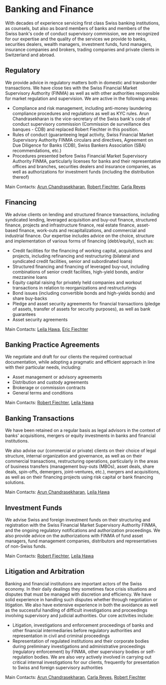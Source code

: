 # Banking and Finance

With decades of experience servicing first class Swiss banking institutions, as counsels, but also as board members of banks and members of the Swiss bank's code of conduct supervisory commission, we are recognized for our expertise and the quality of the services we provide to banks, securities dealers, wealth managers, investment funds, fund managers, insurance companies and brokers, trading companies and private clients in Switzerland and abroad.


## Regulatory
We provide advice in regulatory matters both in domestic and transborder transactions. We have close ties with the Swiss Financial Market Supervisory Authority (FINMA) as well as with other authorities responsible for market regulation and supervision. We are active in the following areas:

- Compliance and risk management, including anti-money laundering compliance procedures and regulations as well as KYC rules. Arun Chandrasekharan is the vice-secretary of the Swiss bank's code of conduct supervisory commission (Commission de surveillance des banques - CDB) and replaced Robert Fiechter in this position.
- Rules of conduct (guaranteeing legal activity, Swiss Financial Market Supervisory Authority FINMA circulars and directives, Agreement on Due Diligence for Banks (CDB), Swiss Bankers Association (SBA) recommendations, etc.)
- Procedures presented before Swiss Financial Market Supervisory Authority FINMA, particularly licenses for banks and their representative offices and branches, securities dealers and insurance companies, as well as authorizations for investment funds (including the distribution thereof)

Main Contacts: [Arun Chandrasekharan](/en/team/ac), [Robert Fiechter](/en/team/rf), [Carla Reyes](/en/team/cr)


## Financing
We advise clients on lending and structured finance transactions, including syndicated lending, leveraged acquisition and buy-out finance, structured finance, projects and infrastructure finance, real estate finance, asset-based finance, work-outs and recapitalizations, and commercial and industrial finance. Our expertise includes advice on the choice, structure and implementation of various forms of financing (debt/equity), such as:

- Credit facilities for the financing of working capital, acquisitions and projects, including refinancing and restructuring (bilateral and syndicated credit facilities, senior and subordinated loans)
- Structured financing and financing of leveraged buy-out, including combinations of senior credit facilities, high-yield bonds, and/or mezzanine loans
- Equity capital raising for privately held companies and workout transactions in relation to reorganizations and restructurings
- Bond issues (including convertible bonds and high-yields bonds) and share buy-backs
- Pledge and asset security agreements for financial transactions (pledge of assets, transfer of assets for security purposes), as well as bank guarantees
- Asset security agreements

Main Contacts: [Leila Hawa](/en/team/lh), [Eric Fiechter](/en/team/ef)


## Banking Practice Agreements
We negotiate and draft for our clients the required contractual documentation, while adopting a pragmatic and efficient approach in line with their particular needs, including:

- Asset management or advisory agreements
- Distribution and custody agreements
- Brokerage or commission contracts
- General terms and conditions

Main Contacts: [Robert Fiechter](/en/team/rf), [Leila Hawa](/en/team/lh)


## Banking Transactions
We have been retained on a regular basis as legal advisors in the context of banks' acquisitions, mergers or equity investments in banks and financial institutions.

We also advise our (commercial or private) clients on their choice of legal structure, internal organization and governance, as well as on their commercial transactions, restructuring operations, particularly in the areas of business transfers (management buy-outs (MBOs), asset deals, share deals, spin-offs, demergers, joint-ventures, etc.), mergers and acquisitions, as well as on their financing projects using risk capital or bank financing solutions.

Main Contacts: [Arun Chandrasekharan](/en/team/ac), [Leila Hawa](/en/team/lh)


## Investment Funds
We advise Swiss and foreign investment funds on their structuring and registration with the Swiss Financial Market Supervisory Authority FINMA, and the ongoing regulatory notifications and authorization proceedings. We also provide advice on the authorizations with FINMA of fund asset managers, fund management companies, distributors and representatives of non-Swiss funds.

Main Contacts: [Robert Fiechter](/en/team/rf), [Leila Hawa](/en/team/lh)


## Litigation and Arbitration
Banking and financial institutions are important actors of the Swiss economy. In their daily dealings they sometimes face crisis situations and disputes that must be managed with discretion and efficiency. We have solid experience in handling such disputes whether through negotiation or litigation. We also have extensive experience in both the avoidance as well as the successful handling of difficult investigations and proceedings involving supervisory and judicial authorities. Our core activities include:

- Litigation, investigations and enforcement proceedings of banks and other financial intermediaries before regulatory authorities and representation in civil and criminal proceedings
- Representation of regulated institutions and their corporate bodies during preliminary investigations and administrative proceedings (regulatory enforcement) by FINMA, other supervisory bodies or self-regulation bodies. We are also very actively involved in carrying out critical internal investigations for our clients, frequently for presentation to Swiss and foreign supervisory authorities

Main Contacts: [Arun Chandrasekharan](/en/team/ac), [Carla Reyes](/en/team/cr), [Robert Fiechter](/en/team/rf)